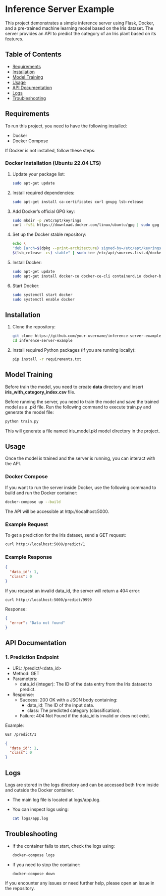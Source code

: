 # Inference Server Example

This project demonstrates a simple inference server using Flask, Docker, and a pre-trained machine learning model based on the Iris dataset. The server provides an API to predict the category of an Iris plant based on its features.

## Table of Contents

- [Requirements](#requirements)
- [Installation](#installation)
- [Model Training](#model-training)
- [Usage](#usage)
- [API Documentation](#api-documentation)
- [Logs](#logs)
- [Troubleshooting](#troubleshooting)

## Requirements

To run this project, you need to have the following installed:

- Docker
- Docker Compose

If Docker is not installed, follow these steps:

### Docker Installation (Ubuntu 22.04 LTS)

1. Update your package list:

    ```bash
    sudo apt-get update
    ```

2. Install required dependencies:
    ```bash
    sudo apt-get install ca-certificates curl gnupg lsb-release
    ```

3. Add Docker’s official GPG key:
    ```bash
    sudo mkdir -p /etc/apt/keyrings
    curl -fsSL https://download.docker.com/linux/ubuntu/gpg | sudo gpg --dearmor -o /etc/apt/keyrings/docker.gpg
    ```

4. Set up the Docker stable repository:
    ```bash
    echo \
    "deb [arch=$(dpkg --print-architecture) signed-by=/etc/apt/keyrings/docker.gpg] https://download.docker.com/linux/ubuntu \
    $(lsb_release -cs) stable" | sudo tee /etc/apt/sources.list.d/docker.list > /dev/null
    ```

5. Install Docker:
    ```bash
    sudo apt-get update
    sudo apt-get install docker-ce docker-ce-cli containerd.io docker-buildx-plugin docker-compose-plugin
    ```

6. Start Docker:
    ```bash
    sudo systemctl start docker
    sudo systemctl enable docker
    ```

## Installation

1. Clone the repository:
    ```bash
    git clone https://github.com/your-username/inference-server-example.git
    cd inference-server-example
    ```

2. Install required Python packages (if you are running locally):
    ```bash
    pip install -r requirements.txt
    ```

## Model Training

Before train the model, you need to create __data__ directory and insert __iris_with_category_index.csv__ file.

Before running the server, you need to train the model and save the trained model as a .pkl file. Run the following command to execute train.py and generate the model file:

```bash
python train.py
```

This will generate a file named iris_model.pkl model directory in the project.

## Usage

Once the model is trained and the server is running, you can interact with the API.

### Docker Compose

If you want to run the server inside Docker, use the following command to build and run the Docker container:

```bash
docker-compose up --build
```

The API will be accessible at http://localhost:5000.

### Example Request

To get a prediction for the Iris dataset, send a GET request:

```bash
curl http://localhost:5000/predict/1
```

### Example Response

```json
{
  "data_id": 1,
  "class": 0
}
```

If you request an invalid data_id, the server will return a 404 error:

```bash
curl http://localhost:5000/predict/9999
```

Response:

```json
{
  "error": "Data not found"
}
```

## API Documentation

### 1. Prediction Endpoint

- URL: /predict/<data_id>
- Method: GET
- Parameters:
    - data_id (integer): The ID of the data entry from the Iris dataset to predict.
- Response:
    - Success: 200 OK with a JSON body containing:
        - data_id: The ID of the input data.
        - class: The predicted category (classification).
    - Failure: 404 Not Found if the data_id is invalid or does not exist.

Example:

```bash
GET /predict/1
```

```json
{
  "data_id": 1,
  "class": 0
}
```

## Logs

Logs are stored in the logs directory and can be accessed both from inside and outside the Docker container.

- The main log file is located at logs/app.log.
- You can inspect logs using:

    ```bash
    cat logs/app.log
    ```

## Troubleshooting

- If the container fails to start, check the logs using:

    ```bash
    docker-compose logs
    ```

- If you need to stop the container:

    ```bash
    docker-compose down
    ```

If you encounter any issues or need further help, please open an issue in the repository.
